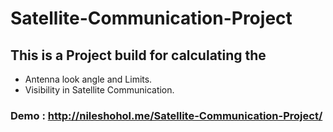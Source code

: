 # Satellite-Communication-Project

## This is a Project build for calculating the 
* Antenna look angle and Limits. 
* Visibility in Satellite Communication.

### Demo : http://nileshohol.me/Satellite-Communication-Project/
